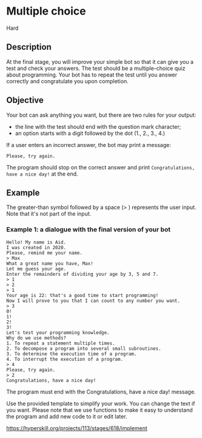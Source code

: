 # Multiple choice
 Hard
## Description
At the final stage, you will improve your simple bot so that it can give you a test and check your answers. The test should be a multiple-choice quiz about programming. Your bot has to repeat the test until you answer correctly and congratulate you upon completion.

## Objective
Your bot can ask anything you want, but there are two rules for your output:

- the line with the test should end with the question mark character;
- an option starts with a digit followed by the dot (1., 2., 3., 4.)

If a user enters an incorrect answer, the bot may print a message:

```Please, try again.```

The program should stop on the correct answer and print ```Congratulations, have a nice day!``` at the end.

## Example
The greater-than symbol followed by a space (> ) represents the user input. Note that it's not part of the input.

### Example 1: a dialogue with the final version of your bot

```
Hello! My name is Aid.
I was created in 2020.
Please, remind me your name.
> Max
What a great name you have, Max!
Let me guess your age.
Enter the remainders of dividing your age by 3, 5 and 7.
> 1
> 2
> 1
Your age is 22: that's a good time to start programming!
Now I will prove to you that I can count to any number you want.
> 3
0!
1!
2!
3!
Let's test your programming knowledge.
Why do we use methods?
1. To repeat a statement multiple times.
2. To decompose a program into several small subroutines.
3. To determine the execution time of a program.
4. To interrupt the execution of a program.
> 4
Please, try again.
> 2
Congratulations, have a nice day!
```
The program must end with the Congratulations, have a nice day! message.

Use the provided template to simplify your work. You can change the text if you want. Please note that we use functions to make it easy to understand the program and add new code to it or edit later.

https://hyperskill.org/projects/113/stages/618/implement

